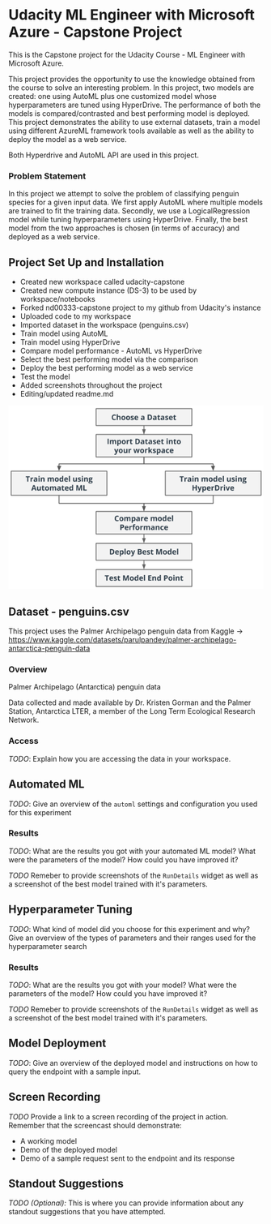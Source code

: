 # Udacity ML Engineer with Microsoft Azure - Capstone Project

This is the Capstone project for the Udacity Course - ML Engineer with Microsoft Azure.

This project provides the opportunity to use the knowledge obtained from the course to solve an interesting problem. In this project, two models are created: one using AutoML plus one customized model whose hyperparameters are tuned using HyperDrive. The performance of both the models is compared/contrasted and best performing model is deployed. This project demonstrates the ability to use external datasets, train a model using different AzureML framework tools available as well as the ability to deploy the model as a web service.

Both Hyperdrive and AutoML API are used in this project.

### Problem Statement

In this project we attempt to solve the problem of classifying penguin species for a given input data. We first apply AutoML where multiple models are trained to fit the training data. Secondly, we use a LogicalRegression model while tuning hyperparameters using HyperDrive. Finally, the best model from the two approaches is chosen (in terms of accuracy) and deployed as a web service.

## Project Set Up and Installation

- Created new workspace called udacity-capstone
- Created new compute instance (DS-3) to be used by workspace/notebooks
- Forked nd00333-capstone project to my github from Udacity's instance
- Uploaded code to my workspace
- Imported dataset in the workspace (penguins.csv)
- Train model using AutoML
- Train model using HyperDrive
- Compare model performance - AutoML vs HyperDrive
- Select the best performing model via the comparison
- Deploy the best performing model as a web service
- Test the model
- Added screenshots throughout the project
- Editing/updated readme.md

![overview](./capstone-diagram.png)

## Dataset - penguins.csv

This project uses the Palmer Archipelago penguin data from Kaggle -> https://www.kaggle.com/datasets/parulpandey/palmer-archipelago-antarctica-penguin-data

### Overview

Palmer Archipelago (Antarctica) penguin data

Data collected and made available by Dr. Kristen Gorman and the Palmer Station, Antarctica LTER, a member of the Long Term Ecological Research Network.

### Access
*TODO*: Explain how you are accessing the data in your workspace.

## Automated ML
*TODO*: Give an overview of the `automl` settings and configuration you used for this experiment

### Results
*TODO*: What are the results you got with your automated ML model? What were the parameters of the model? How could you have improved it?

*TODO* Remeber to provide screenshots of the `RunDetails` widget as well as a screenshot of the best model trained with it's parameters.

## Hyperparameter Tuning
*TODO*: What kind of model did you choose for this experiment and why? Give an overview of the types of parameters and their ranges used for the hyperparameter search


### Results
*TODO*: What are the results you got with your model? What were the parameters of the model? How could you have improved it?

*TODO* Remeber to provide screenshots of the `RunDetails` widget as well as a screenshot of the best model trained with it's parameters.

## Model Deployment
*TODO*: Give an overview of the deployed model and instructions on how to query the endpoint with a sample input.

## Screen Recording
*TODO* Provide a link to a screen recording of the project in action. Remember that the screencast should demonstrate:
- A working model
- Demo of the deployed  model
- Demo of a sample request sent to the endpoint and its response

## Standout Suggestions
*TODO (Optional):* This is where you can provide information about any standout suggestions that you have attempted.
